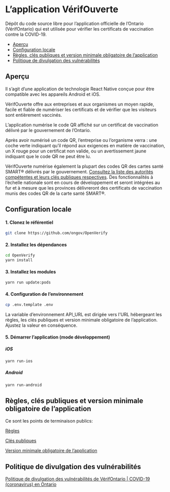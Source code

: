 # L’application VérifOuverte 

Dépôt du code source libre pour l’application officielle de l’Ontario (VérifOntario) qui est utilisée pour vérifier les certificats de vaccination contre la COVID-19.
- [Aperçu](#aperçu)
- [Configuration locale](#configuration-locale)
- [Règles, clés publiques et version minimale obligatoire de l’application](#règles-clés-publiques-et-version-minimale-obligatoire-de-lapplication)
- [Politique de divulgation des vulnérabilités](#politique-de-divulgation-des-vulnérabilités)

## Aperçu
Il s’agit d’une application de technologie React Native conçue pour être compatible avec les appareils Android et iOS.

VérifOuverte offre aux entreprises et aux organismes un moyen rapide, facile et fiable de numériser les certificats et de vérifier que les visiteurs sont entièrement vaccinés.

L’application numérise le code QR affiché sur un certificat de vaccination délivré par le gouvernement de l’Ontario.  

Après avoir numérisé un code QR, l’entreprise ou l’organisme verra : une coche verte indiquant qu’il répond aux exigences en matière de vaccination, un X rouge pour un certificat non valide, ou un avertissement jaune indiquant que le code QR ne peut être lu.

VérifOuverte numérise également la plupart des codes QR des cartes santé SMART® délivrés par le gouvernement. [Consultez la liste des autorités compétentes et leurs clés publiques respectives](https://files.ontario.ca/apps/verify/verifyRulesetON.json). Des fonctionnalités à l’échelle nationale sont en cours de développement et seront intégrées au fur et à mesure que les provinces délivreront des certificats de vaccination munis des codes QR de la carte santé SMART®.


## Configuration locale

#### 1. Clonez le référentiel 

```bash
git clone https://github.com/ongov/OpenVerify
```

#### 2. Installez les dépendances

```bash
cd OpenVerify
yarn install
```

#### 3. Installez les modules

```bash
yarn run update:pods
```

#### 4. Configuration de l’environnement

```bash
cp .env.template .env
```
La variable d’environnement API_URL est dirigée vers l'URL hébergeant les règles, les clés publiques et version minimale obligatoire de l’application. Ajustez la valeur en conséquence.

#### 5. Démarrer l’application (mode développement)

##### iOS

```bash
yarn run-ios
```
##### Android

```bash
yarn run-android
```

## Règles, clés publiques et version minimale obligatoire de l’application

Ce sont les points de terminaison publics:  

[Règles](https://files.ontario.ca/apps/verify/verifyRulesetON.json)

[Clés publiques](https://files.ontario.ca/apps/verify/verifyRulesetON.json)

[Version minimale obligatoire de l’application](https://files.ontario.ca/apps/verify/minimumVersion.json)

## Politique de divulgation des vulnérabilités

[Politique de divulgation des vulnérabilités de VérifOntario | COVID-19 (coronavirus) en Ontario ](https://covid-19.ontario.ca/fr/verif-divulgation-vulnerabilite)
